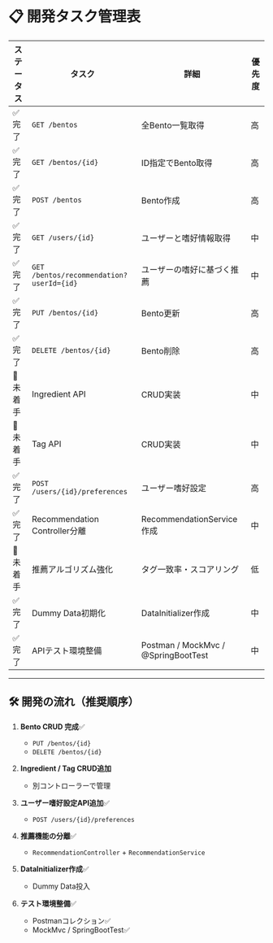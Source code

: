 # 📋 開発タスク管理表

| ステータス  | タスク                                      | 詳細                                  | 優先度 |
|--------|------------------------------------------|-------------------------------------|-----|
| ✅ 完了   | `GET /bentos`                            | 全Bento一覧取得                          | 高   |
| ✅ 完了   | `GET /bentos/{id}`                       | ID指定でBento取得                        | 高   |
| ✅ 完了   | `POST /bentos`                           | Bento作成                             | 高   |
| ✅ 完了   | `GET /users/{id}`                        | ユーザーと嗜好情報取得                         | 中   |
| ✅ 完了   | `GET /bentos/recommendation?userId={id}` | ユーザーの嗜好に基づく推薦                       | 中   |
| ✅ 完了   | `PUT /bentos/{id}`                       | Bento更新                             | 高   |
| ✅ 完了   | `DELETE /bentos/{id}`                    | Bento削除                             | 高   |
| 🚧 未着手 | Ingredient API                           | CRUD実装                              | 中   |
| 🚧 未着手 | Tag API                                  | CRUD実装                              | 中   |
| ✅ 完了   | `POST /users/{id}/preferences`           | ユーザー嗜好設定                            | 高   |
| ✅ 完了   | Recommendation Controller分離              | RecommendationService作成             | 中   |
| 🚧 未着手 | 推薦アルゴリズム強化                               | タグ一致率・スコアリング                        | 低   |
| ✅ 完了   | Dummy Data初期化                            | DataInitializer作成                   | 中   |
| ✅ 完了   | APIテスト環境整備                               | Postman / MockMvc / @SpringBootTest | 中   |

---

## 🛠 開発の流れ（推奨順序）

1. **Bento CRUD 完成**✅

    * `PUT /bentos/{id}`
    * `DELETE /bentos/{id}`

2. **Ingredient / Tag CRUD追加**

    * 別コントローラーで管理

3. **ユーザー嗜好設定API追加**✅

    * `POST /users/{id}/preferences`

4. **推薦機能の分離**✅

    * `RecommendationController` + `RecommendationService`

5. **DataInitializer作成**✅

    * Dummy Data投入

6. **テスト環境整備**✅

    * Postmanコレクション✅
    * MockMvc / SpringBootTest✅

